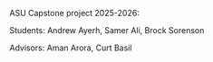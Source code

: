 ASU Capstone project 2025-2026:

Students:
    Andrew Ayerh, Samer Ali, Brock Sorenson

Advisors:
    Aman Arora, Curt Basil